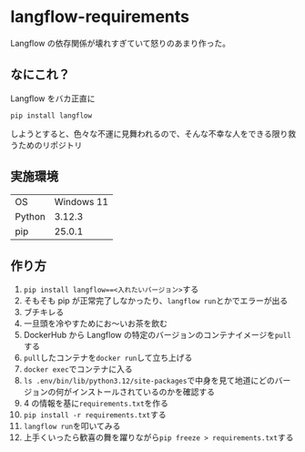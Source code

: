 # langflow-requirements

Langflow の依存関係が壊れすぎていて怒りのあまり作った。

## なにこれ？

Langflow をバカ正直に

```
pip install langflow
```

しようとすると、色々な不運に見舞われるので、そんな不幸な人をできる限り救うためのリポジトリ

## 実施環境

|        |            |
| ------ | ---------- |
| OS     | Windows 11 |
| Python | 3.12.3     |
| pip    | 25.0.1     |

## 作り方

1. `pip install langflow==<入れたいバージョン>`する
2. そもそも pip が正常完了しなかったり、`langflow run`とかでエラーが出る
3. ブチキレる
4. 一旦頭を冷やすためにお～いお茶を飲む
5. DockerHub から Langflow の特定のバージョンのコンテナイメージを`pull`する
6. `pull`したコンテナを`docker run`して立ち上げる
7. `docker exec`でコンテナに入る
8. `ls .env/bin/lib/python3.12/site-packages`で中身を見て地道にどのバージョンの何がインストールされているのかを確認する
9. 4 の情報を基に`requirements.txt`を作る
10. `pip install -r requirements.txt`する
11. `langflow run`を叩いてみる
12. 上手くいったら歓喜の舞を躍りながら`pip freeze > requirements.txt`する
